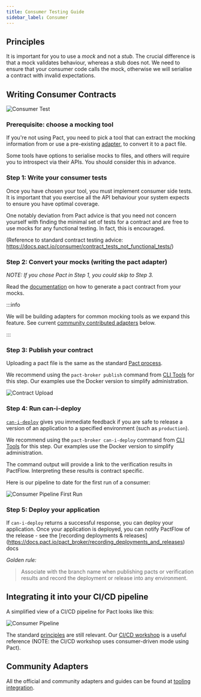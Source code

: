 ```yaml
---
title: Consumer Testing Guide
sidebar_label: Consumer
---
```


## Principles

It is important for you to use a _mock_ and not a _stub_. The crucial difference is that a mock validates behaviour, whereas a stub does not. We need to ensure that your consumer code calls the mock, otherwise we will serialise a contract with invalid expectations.

## Writing Consumer Contracts

![Consumer Test](/workshops/bi-directional/1-bi-directional-consumer-testing-scope.png "Consumer Test")

### Prerequisite: choose a mocking tool

If you're not using Pact, you need to pick a tool that can extract the mocking information from or use a pre-existing [adapter](#community-adapters), to convert it to a pact file.

Some tools have options to serialise mocks to files, and others will require you to introspect via their APIs. You should consider this in advance.

### Step 1: Write your consumer tests

Once you have chosen your tool, you must implement consumer side tests. It is important that you exercise all the API behaviour your system expects to ensure you have optimal coverage.

One notably deviation from Pact advice is that you need not concern yourself with finding the minimal set of tests for a contract and are free to use mocks for any functional testing. In fact, this is encouraged.

(Reference to standard contract testing advice: <https://docs.pact.io/consumer/contract_tests_not_functional_tests/>)

### Step 2: Convert your mocks (writing the pact adapter)

_NOTE: If you chose Pact in Step 1, you could skip to Step 3._

Read the [documentation](./contracts/pact) on how to generate a pact contract from your mocks.

:::info

We will be building adapters for common mocking tools as we expand this feature. See current [community contributed adapters](#community-adapters) below.

:::

### Step 3: Publish your contract

Uploading a pact file is the same as the standard [Pact process](https://docs.pact.io/pact_broker/publishing_and_retrieving_pacts/).

We recommend using the `pact-broker publish` command from [CLI Tools](https://docs.pact.io/implementation_guides/cli/#distributions) for this step. Our examples use the Docker version to simplify administration.

![Contract Upload](/workshops/bi-directional/1-bi-directional-how_it_works_overview.png "Contract Upload")

### Step 4: Run can-i-deploy

[`can-i-deploy`](https://docs.pact.io/pact_broker/can_i_deploy/) gives you immediate feedback if you are safe to release a version of an application to a specified environment (such as `production`).

We recommend using the `pact-broker can-i-deploy` command from [CLI Tools](https://docs.pact.io/implementation_guides/cli/#distributions) for this step. Our examples use the Docker version to simplify administration.

The command output will provide a link to the verification results in PactFlow. Interpreting these results is contract specific.

Here is our pipeline to date for the first run of a consumer:

![Consumer Pipeline First Run](/workshops/bi-directional/2-bi-directional-consumer-pipeline-first-run.png "Consumer Pipeline First Run")

### Step 5: Deploy your application

If `can-i-deploy` returns a successful response, you can deploy your application. Once your application is deployed, you can notify PactFlow of the release - see the [recording deployments & releases] (<https://docs.pact.io/pact_broker/recording_deployments_and_releases>) docs

_Golden rule:_

> Associate with the branch name when publishing pacts or verification results and record the deployment or release into any environment.

## Integrating it into your CI/CD pipeline

A simplified view of a CI/CD pipeline for Pact looks like this:

![Consumer Pipeline](/workshops/bi-directional/3-bi-directional-consumer-pipeline-deployed.png "Consumer Pipeline")

The standard [principles](https://docs.pact.io/pact_nirvana) are still relevant. Our [CI/CD workshop](/docs/workshops/ci-cd) is a useful reference (NOTE: the CI/CD workshop uses consumer-driven mode using Pact).

## Community Adapters

All the official and community adapters and guides can be found at [tooling integration](/docs/bi-directional-contract-testing/tools).
